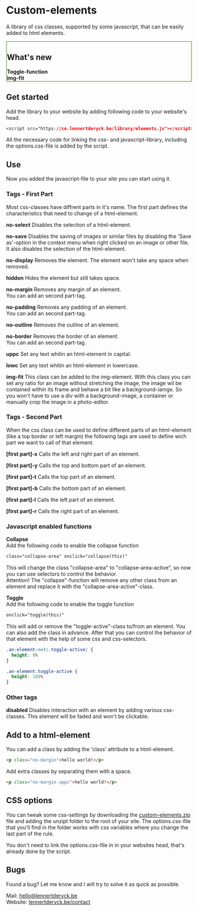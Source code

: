 # Custom-elements
A library of css classes, supported by some javascript, that can be easily added to html elements.

<div style="backround-color: #D7ECC6; border: 2px solid #8DB96C;">
  <h2>What's new</h2>
  <strong>Toggle-function</strong><br>
  <strong>img-fit</strong>
</div>

## Get started
Add the library to your website by adding following code to your website's head.
```css
<script src="https://ce.lennertderyck.be/library/elements.js"></script>
```

All the necessary code for linking the css- and javascript-library, including the options.css-file is added by the script.

## Use
Now you added the javascript-file to your site you can start using it.

### Tags - First Part
Most css-classes have diffrent parts in it's name.
The first part defines the characteristics that need to change of a html-element.

**no-select** Disables the selection of a html-element.

**no-save** Disables the saving of images or similar files by disabling the 'Save as'-option in the context menu when right clicked on an image or other file. It also disables the selection of the html-element.

**no-display** Removes the element. The element won't take any space when removed.

**hidden** Hides the element but still takes space.

**no-margin** Removes any margin of an element.<br>
You can add an second part-tag.

**no-padding** Removes any padding of an element.<br>
You can add an second part-tag.

**no-outline** Removes the outline of an element.

**no-border** Removes the border of an element.<br>
You can add an second part-tag.

**uppc** Set any text whitin an html-element in capital.

**lowc** Set any text whitin an html-element in lowercase.

**img-fit** This class can be added to the img-element. With this class you can set any ratio for an image without stretching the image, the image wil be contained within its frame and behave a bit like a background-iamge. So you won't have to use a div with a background-image, a container or manually crop the image in a photo-editor.

### Tags - Second Part
When the css class can be used to define different parts of an html-element (like a top border or left margin) the following tags are used to define wich part we want to call of that element.

**[first part]-x**
Calls the left and right part of an element.

**[first part]-y**
Calls the top and bottom part of an element.

**[first part]-t**
Calls the top part of an element.

**[first part]-b**
Calls the bottom part of an element.

**[first part]-l**
Calls the left part of an element.

**[first part]-r**
Calls the right part of an element.

### Javascript enabled functions
**Collapse**<br>
Add the following code to enable the collapse function
```html
class="collapse-area" onclick="collapse(this)"
```
This will change the class "collapse-area" to "collapse-area-active", so now you can use selectors to control the behavior.
<br>Attention! The "collapse"-function will remove any other class from an element and replace it with the "collapse-area-active"-class.

**Toggle**<br>
Add the following code to enable the toggle function
```html
onclick="toggle(this)"
```
This will add or remove the "toggle-active"-class to/from an element. You can also add the class in advance.
After that you can control the behavior of that element with the help of some css and css-selectors.

```css
.an-element:not(.toggle-active) {
  height: 0%
}

.an-element.toggle-active {
  height: 100%
}
```

### Other tags
**disabled** Disables interaction with an element by adding various css-classes. This element will be faded and won't be clickable.

## Add to a html-element
You can add a class by adding the 'class' attribute to a html-element.
```html
<p class="no-margin">hello world!</p>
```


Add extra classes by separating them with a space.
```html
<p class="no-margin uppc">hello world!</p>
```


## CSS options
You can tweak some css-settings by downloading the <a href="https://lennertderyck.github.io/custom-elements/custom-elements/custom-elements.zip" download>custom-elements.zip</a> file and adding the unzipt folder to the root of your site.
The options.css-file that you'll find in the folder works with css variables where you change the last part of the rule.

You don't need to link the options.css-file in in your websites head, that's already done by the script.

## Bugs
Found a bug? Let me know and I will try to solve it as quick as possible.

Mail: <a href="mailto:hello@lennertderyck.be?subject=Custom elements - Bug">hello@lennertderyck.be</a><br>
Website: <a href="https://lennertderyck.be/contact" rel="noopener" target="_blank">lennertderyck.be/contact</a>
